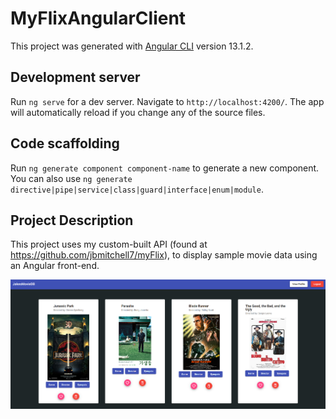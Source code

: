 # MyFlixAngularClient

This project was generated with [Angular CLI](https://github.com/angular/angular-cli) version 13.1.2.

## Development server

Run `ng serve` for a dev server. Navigate to `http://localhost:4200/`. The app will automatically reload if you change any of the source files.

## Code scaffolding

Run `ng generate component component-name` to generate a new component. You can also use `ng generate directive|pipe|service|class|guard|interface|enum|module`.

## Project Description

This project uses my custom-built API (found at https://github.com/jbmitchell7/myFlix), to display sample movie data using an Angular front-end.

![image of movies screen](https://github.com/jbmitchell7/myFlix-Angular-Client/blob/main/src/assets/movies.PNG)
